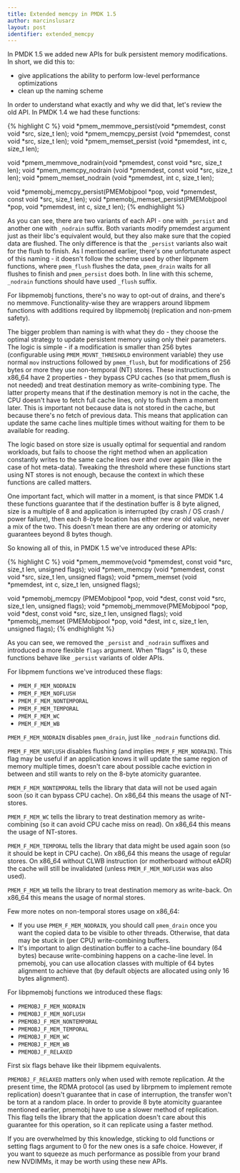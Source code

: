 ```yaml
---
title: Extended memcpy in PMDK 1.5
author: marcinslusarz
layout: post
identifier: extended_memcpy
---
```


In PMDK 1.5 we added new APIs for bulk persistent memory modifications.
In short, we did this to:
 - give applications the ability to perform low-level performance optimizations
 - clean up the naming scheme

In order to understand what exactly and why we did that, let's review the old
API. In PMDK 1.4 we had these functions:

{% highlight C %}
void *pmem_memmove_persist(void *pmemdest, const void *src, size_t len);
void *pmem_memcpy_persist (void *pmemdest, const void *src, size_t len);
void *pmem_memset_persist (void *pmemdest, int c, size_t len);

void *pmem_memmove_nodrain(void *pmemdest, const void *src, size_t len);
void *pmem_memcpy_nodrain (void *pmemdest, const void *src, size_t len);
void *pmem_memset_nodrain (void *pmemdest, int c, size_t len);

void *pmemobj_memcpy_persist(PMEMobjpool *pop, void *pmemdest, const void *src, size_t len);
void *pmemobj_memset_persist(PMEMobjpool *pop, void *pmemdest, int c, size_t len);
{% endhighlight %}

As you can see, there are two variants of each API - one with `_persist` and
another one with `_nodrain` suffix. Both variants modify pmemdest argument
just as their libc's equivalent would, but they also make sure that the copied
data are flushed. The only difference is that the `_persist` variants also
wait for the flush to finish. As I mentioned earlier, there's one unfortunate
aspect of this naming - it doesn't follow the scheme used by other libpmem
functions, where `pmem_flush` flushes the data, `pmem_drain` waits for all
flushes to finish and `pmem_persist` does both. In line with this scheme,
`_nodrain` functions should have used `_flush` suffix.

For libpmemobj functions, there's no way to opt-out of drains, and there's no
memmove. Functionality-wise they are wrappers around libpmem functions with
additions required by libpmemobj (replication and non-pmem safety).

The bigger problem than naming is with what they do - they choose
the optimal strategy to update persistent memory using only their parameters.
The logic is simple - if a modification is smaller than 256 bytes
(configurable using `PMEM_MOVNT_THRESHOLD` environment variable) they use
normal `mov` instructions followed by `pmem_flush`, but for modifications of
256 bytes or more they use non-temporal (NT) stores. These instructions on
x86_64 have 2 properties - they bypass CPU caches (so that pmem_flush is not
needed) and treat destination memory as write-combining type.
The latter property means that if the destination memory is not in the cache,
the CPU doesn't have to fetch full cache lines, only to flush them a moment
later. This is important not because data is not stored in the cache, but
because there's no fetch of previous data.
This means that application can update the same cache lines multiple times
without waiting for them to be available for reading.

The logic based on store size is usually optimal for sequential and random
workloads, but fails to choose the right method when an application constantly
writes to the same cache lines over and over again (like in the case of hot
meta-data). Tweaking the threshold where these functions start using NT stores
is not enough, because the context in which these functions are called matters.

One important fact, which will matter in a moment, is that since PMDK 1.4 these
functions guarantee that if the destination buffer is 8 byte aligned, size is
a multiple of 8 and application is interrupted (by crash / OS crash / power
failure), then each 8-byte location has either new or old value, never a mix of
the two. This doesn't mean there are any ordering or atomicity guarantees
beyond 8 bytes though.

So knowing all of this, in PMDK 1.5 we've introduced these APIs:

{% highlight C %}
void *pmem_memmove(void *pmemdest, const void *src, size_t len, unsigned flags);
void *pmem_memcpy (void *pmemdest, const void *src, size_t len, unsigned flags);
void *pmem_memset (void *pmemdest, int c, size_t len, unsigned flags);

void *pmemobj_memcpy (PMEMobjpool *pop, void *dest, const void *src, size_t len,
		      unsigned flags);
void *pmemobj_memmove(PMEMobjpool *pop, void *dest, const void *src, size_t len,
		      unsigned flags);
void *pmemobj_memset (PMEMobjpool *pop, void *dest, int c, size_t len,
		      unsigned flags);
{% endhighlight %}

As you can see, we removed the `_persist` and `_nodrain` suffixes and
introduced a more flexible `flags` argument.
When "flags" is 0, these functions behave like `_persist` variants of older
APIs.

For libpmem functions we've introduced these flags:
  - `PMEM_F_MEM_NODRAIN`
  - `PMEM_F_MEM_NOFLUSH`
  - `PMEM_F_MEM_NONTEMPORAL`
  - `PMEM_F_MEM_TEMPORAL`
  - `PMEM_F_MEM_WC`
  - `PMEM_F_MEM_WB`

`PMEM_F_MEM_NODRAIN` disables `pmem_drain`, just like `_nodrain` functions
did.

`PMEM_F_MEM_NOFLUSH` disables flushing (and implies `PMEM_F_MEM_NODRAIN`).
This flag may be useful if an application knows it will update the same region
of memory multiple times, doesn't care about possible cache eviction in between
and still wants to rely on the 8-byte atomicity guarantee.

`PMEM_F_MEM_NONTEMPORAL` tells the library that data will not be used again
soon (so it can bypass CPU cache). On x86_64 this means the usage of NT-stores.

`PMEM_F_MEM_WC` tells the library to treat destination memory as
write-combining (so it can avoid CPU cache miss on read). On x86_64 this
means the usage of NT-stores.

`PMEM_F_MEM_TEMPORAL` tells the library that data might be used again soon
(so it should be kept in CPU cache). On x86_64 this means the usage of regular
stores. On x86_64 without CLWB instruction (or motherboard without eADR)
the cache will still be invalidated (unless `PMEM_F_MEM_NOFLUSH` was also
used).

`PMEM_F_MEM_WB` tells the library to treat destination memory as write-back.
On x86_64 this means the usage of normal stores.

Few more notes on non-temporal stores usage on x86_64:
- If you use `PMEM_F_MEM_NODRAIN`, you should call `pmem_drain` once
  you want the copied data to be visible to other threads. Otherwise,
  that data may be stuck in (per CPU) write-combining buffers.
- It's important to align destination buffer to a cache-line boundary (64 bytes)
  because write-combining happens on a cache-line level.
  In pmemobj, you can use allocation classes with multiple of 64 bytes alignment
  to achieve that (by default objects are allocated using only 16 bytes
  alignment).

For libpmemobj functions we introduced these flags:
  - `PMEMOBJ_F_MEM_NODRAIN`
  - `PMEMOBJ_F_MEM_NOFLUSH`
  - `PMEMOBJ_F_MEM_NONTEMPORAL`
  - `PMEMOBJ_F_MEM_TEMPORAL`
  - `PMEMOBJ_F_MEM_WC`
  - `PMEMOBJ_F_MEM_WB`
  - `PMEMOBJ_F_RELAXED`

First six flags behave like their libpmem equivalents.

`PMEMOBJ_F_RELAXED` matters only when used with remote replication.
At the present time, the RDMA protocol (as used by librpmem to implement remote
replication) doesn't guarantee that in case of interruption, the transfer won't
be torn at a random place. In order to provide 8 byte atomicity guarantee
mentioned earlier, pmemobj have to use a slower method of replication. This
flag tells the library that the application doesn't care about this guarantee
for this operation, so it can replicate using a faster method.

If you are overwhelmed by this knowledge, sticking to old functions or setting
flags argument to 0 for the new ones is a safe choice. However, if you want
to squeeze as much performance as possible from your brand new NVDIMMs,
it may be worth using these new APIs.
